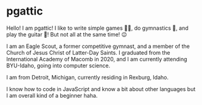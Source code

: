 # pgattic

Hello! I am pgattic! I like to write simple games 👨‍💻, do gymnastics 🤸, and play the guitar 🎸! But not all at the same time! 😉

I am an Eagle Scout, a former competitive gymnast, and a member of the Church of Jesus Christ of Latter-Day Saints. I graduated from the International Academy of Macomb in 2020, and I am currently attending BYU-Idaho, going into computer science.

I am from Detroit, Michigan, currently residing in Rexburg, Idaho.

I know how to code in JavaScript and know a bit about other languages but I am overall kind of a beginner haha.
